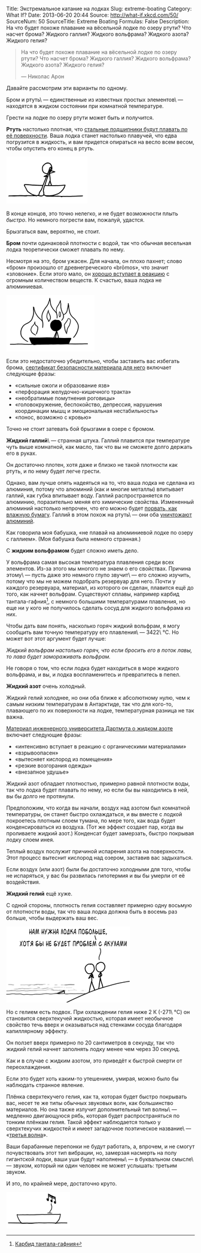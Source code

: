 Title: Экстремальное катание на лодках
Slug: extreme-boating
Category: What If?
Date: 2013-06-20 20:44
Source: http://what-if.xkcd.com/50/
SourceNum: 50
SourceTitle: Extreme Boating
Formulas: False
Description: На что будет похоже плавание на вёсельной лодке по озеру ртути? Что насчет брома? Жидкого галлия? Жидкого вольфрама? Жидкого азота? Жидкого гелия?

> На что будет похоже плавание на вёсельной лодке по озеру ртути? Что насчет брома? Жидкого галлия? Жидкого вольфрама? Жидкого азота? Жидкого гелия?
>
> — Николас Арон

Давайте рассмотрим эти варианты по одному.

Бром и ртуть\ — единственные из известных простых элементов\ — находятся в жидком состоянии при комнатной температуре.

Грести на лодке по озеру ртути может быть и получится.

**Ртуть** настолько плотная, что [стальные подшипники будут плавать по её поверхности][1]. Ваша лодка станет настолько плавучей, что едва погрузится в жидкость, и вам придется опираться на весло всем весом, чтобы опустить его конец в ртуть.

![](/uploads/050-extreme-boating/boat_mercury.png "«Майкл, греби к берегу». «Я ПЫТАЮСЬ!»")

В конце концов, это точно нелегко, и не будет возможности плыть _быстро_. Но немного погрести вам, пожалуй, удастся.

Брызгаться вам, вероятно, не стоит.

**Бром** почти одинаковой плотности с водой, так что обычная весельная лодка теоретически сможет плавать по нему.

Несмотря на это, бром ужасен. Для начала, он плохо пахнет; слово «бром» произошло от древнегреческого «brōmos», что значит «зловоние». Если этого мало, он [хорошо вступает в реакцию][2] с огромным количеством веществ. К счастью, ваша лодка не алюминиевая.

![](/uploads/050-extreme-boating/boat_bromine_aluminium.png "Ртутное озеро должно было быть наименее опасным, не так ли?")

Если это недостаточно убедительно, чтобы заставить вас избегать брома, [cертификат безопасности материала для него][3] включает следующие фразы:

* «сильные ожоги и образование язв»
* «перфорация желудочно-кишечного тракта»
* «необратимые помутнения роговицы»
* «головокружение, беспокойство, депрессия, нарушения координации мышц и эмоциональная нестабильность»
* «понос, возможно с кровью»

Точно не стоит затевать бой брызгами в озере с бромом.

**Жидкий галлий**\ — странная штука. Галлий плавится при температуре чуть выше комнатной, как масло, так что вы не сможете долго держать его в руках.

Он достаточно плотен, хотя даже и близко не такой плотности как ртуть, и по нему будет легче грести.

Однако, вам лучше опять надеяться на то, что ваша лодка не сделана из алюминия, потому что алюминий (как и многие металлы) впитывает галлий, как губка впитывает воду. Галлий распространяется по алюминию, поразительно меняя его химические свойства. Измененный алюминий настолько непрочен, что его можно будет [порвать, как влажную бумагу][4]. Галлий в этом похож на ртуть\ — они оба [уничтожают алюминий][5].

Как говорила моя бабушка, «не плавай на алюминиевой лодке по озеру с галлием». (Моя бабушка была немного странная.)

С **жидким вольфрамом** будет сложно иметь дело.

У вольфрама самая высокая температура плавления среди всех элементов. Из-за этого мы многого не знаем о его свойствах. Причина этому\ — пусть даже это немного глупо звучит\ — его сложно изучить, потому что мы не можем подобрать резервуар для него. Почти у каждого резервуара, материал, из которого он сделан, плавится ещё до того, как начнет вольфрам. Существуют сплавы, например карбид тантала-гафния[^1], с немного большими температурами плавления, но еще ни у кого не получилось сделать сосуд для жидкого вольфрама из них.

Чтобы дать вам понять, насколько горяч жидкий вольфрам, я могу сообщить вам точную температуру его плавления\ — 3422\ °C. Но может вот этот аргумент будет лучше:

_Жидкий вольфрам настолько горяч, что если бросить его в поток лавы, то лава будет замораживать вольфрам._

Не говоря о том, что если лодка будет находиться в море жидкого вольфрама, и вы, и лодка воспламенитесь и превратитесь в пепел.

**Жидкий азот** очень холодный.

Жидкий гелий холоднее, но они оба ближе к абсолютному нулю, чем к самым низким температурам в Антарктиде, так что для кого-то, плавающего по их поверхности на лодке, температурная разница не так важна.

[Материал инженерного университета Дартмута о жидком азоте][6] включает следующие фразы:

* «интенсивно вступает в реакцию с органическими материалами»
* «взрывоопасен»
* «вытесняет кислород из помещения»
* «резкие возгорания одежды»
* «внезапное удушье»

Жидкий азот обладает плотностью, примерно равной плотности воды, так что лодка будет плавать по нему, но если бы вы находились в ней, вы бы долго не протянули.

Предположим, что когда вы начали, воздух над азотом был комнатной температуры, он станет быстро охлаждаться, и вы вместе с лодкой покроетесь плотным слоем тумана, по мере того, как вода будет конденсироваться из воздуха. (Тот же эффект создает пар, когда вы проливаете жидкий азот.) Конденсат будет замерзать, быстро покрывая лодку слоем инея.

Теплый воздух послужит причиной испарения азота на поверхности. Этот процесс вытеснит кислород над озером, заставив вас задыхаться.

Если воздух (или азот) были бы достаточно холодными для того, чтобы не испаряться, у вас бы развилась гипотермия и вы бы умерли от её воздействия.

**Жидкий гелий** ещё хуже.

С одной стороны, плотность гелия составляет примерно одну восьмую от плотности воды, так что ваша лодка должна быть в восемь раз больше, чтобы выдержать ваш вес.

![](/uploads/050-extreme-boating/boat_large_ru.png "Честно говоря, им нужна была акула поменьше.")

Но с гелием есть подвох. При охлаждении гелия ниже 2 К (-271\ °C) он становится сверхтекучей жидкостью, которая имеет необычное свойство течь вверх и оказываться над стенками сосуда благодаря капиллярному эффекту.

Он ползет вверх примерно по 20 сантиметров в секунду, так что жидкий гелий начнет заполнять лодку менее чем через 30 секунд.

Как и в случае с жидким азотом, это приведёт к быстрой смерти от переохлаждения.

Если это будет хоть каким-то утешением, умирая, можно было бы наблюдать странное явление.

Плёнка сверхтекучего гелия, как та, которая будет быстро покрывать вас, несет те же типы обычных звуковых волн, как большинство материалов. Но она также излучит дополнительный тип волны\ — медленно двигающуюся рябь, которая будет распространяться по тонким плёнкам гелия. Такой эффект наблюдается только у сверхтекучих жидкостей и имеет загадочное поэтическое название\ — «[третья волна][7]».

Ваши барабанные перепонки не будут работать, а, впрочем, и не смогут почувствовать этот тип вибрации, но, замерзая насмерть на полу гигантской лодки, ваши уши будут наполнены\ — в буквальном смысле\ — звуком, который ни один человек не может услышать: третьим звуком.

И это, по крайней мере, достаточно круто.

![](/uploads/050-extreme-boating/boat_cool.png "Стоило того.")

[^1]: [Карбид тантала-гафния][8]

[1]: http://www.youtube.com/watch?v=EGv_YVQHu7U

[2]: http://www.youtube.com/watch?v=uCwHzTsx5yY

[3]: http://avogadro.chem.iastate.edu/MSDS/Br2.htm

[4]: http://www.youtube.com/watch?v=FaMWxLCGY0U

[5]: http://www.youtube.com/watch?v=Z7Ilxsu-JlY

[6]: http://engineering.dartmouth.edu/microeng/ln2.html

[7]: http://www.physics.berkeley.edu/research/packard/current_research/schechter's%20web/page2.html

[8]: http://ru.wikipedia.org/wiki/Карбид_тантала-гафния
